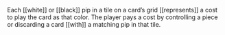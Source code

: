 Each [[white]] or [[black]] pip in a tile on a card’s grid [[represents]] a cost to play the card as that color. The player pays a cost by controlling a piece or discarding a card [[with]] a matching pip in that tile.